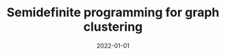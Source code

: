 ---
title: Semidefinite programming for graph clustering
summary: During my master thesis I researched convex relaxation techniques to make make the graph-cut problem(NP-hard) computationally feasible while keeping high performance
tags:
  - Math
date: 2022-01-01
# external_link: uploads/sdp-clustering.pdf
external_link: https://slides.com/arturoarranz/deck
---